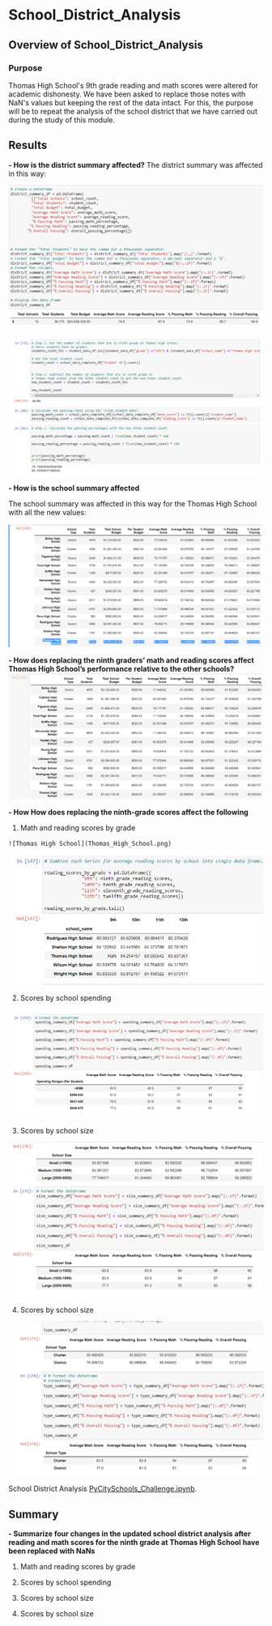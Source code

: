 # School_District_Analysis

## Overview of School_District_Analysis

### Purpose
Thomas High School's 9th grade reading and math scores were altered for academic dishonesty. We have been asked to replace those notes with NaN's values ​​but keeping the rest of the data intact. For this, the purpose will be to repeat the analysis of the school district that we have carried out during the study of this module. 


## Results


**- How is the district summary affected?**
  The district summary was affected in this way:

  ![District summary](District_summary.png)

  ![District_summary2](District_summary2.png)



**- How is the school summary affected**
   
   The school summary was affected in this way for the Thomas High School with all the new values:

   ![school_summary_affected](school_summary_affected.png)
 
 


**- How does replacing the ninth graders’ math and reading scores affect Thomas High School’s performance relative to the other schools?**
  ![Change](Change.png)


 

**- How How does replacing the ninth-grade scores affect the following**
  
   1. Math and reading scores by grade
      
    ![Thomas High School](Thomas_High_School.png)


   ![Thomas High School2](Thomas_High_School2.png)



   2. Scores by school spending

   ![Spending](spending.png)


   3. Scores by school size

   ![Size](size.png)

   4. Scores by school size

   ![Type](type.png)
 
 


  School District Analysis [PyCitySchools_Challenge.ipynb](PyCitySchools_Challenge.ipynb).

 

## Summary

**- Summarize four changes in the updated school district analysis after reading and math scores for the ninth grade at Thomas High School have been replaced with NaNs**

 

1.  Math and reading scores by grade

2.	Scores by school spending

3.  Scores by school size

4.  Scores by school size
